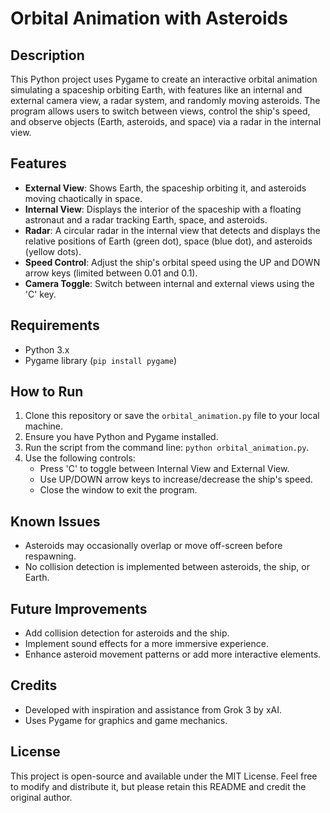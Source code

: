 # Orbital Animation with Asteroids

## Description
This Python project uses Pygame to create an interactive orbital animation simulating a spaceship orbiting Earth, with features like an internal and external camera view, a radar system, and randomly moving asteroids. The program allows users to switch between views, control the ship's speed, and observe objects (Earth, asteroids, and space) via a radar in the internal view.

## Features
- **External View**: Shows Earth, the spaceship orbiting it, and asteroids moving chaotically in space.
- **Internal View**: Displays the interior of the spaceship with a floating astronaut and a radar tracking Earth, space, and asteroids.
- **Radar**: A circular radar in the internal view that detects and displays the relative positions of Earth (green dot), space (blue dot), and asteroids (yellow dots).
- **Speed Control**: Adjust the ship's orbital speed using the UP and DOWN arrow keys (limited between 0.01 and 0.1).
- **Camera Toggle**: Switch between internal and external views using the 'C' key.

## Requirements
- Python 3.x
- Pygame library (`pip install pygame`)

## How to Run
1. Clone this repository or save the `orbital_animation.py` file to your local machine.
2. Ensure you have Python and Pygame installed.
3. Run the script from the command line: `python orbital_animation.py`.
4. Use the following controls:
   - Press 'C' to toggle between Internal View and External View.
   - Use UP/DOWN arrow keys to increase/decrease the ship's speed.
   - Close the window to exit the program.

## Known Issues
- Asteroids may occasionally overlap or move off-screen before respawning.
- No collision detection is implemented between asteroids, the ship, or Earth.

## Future Improvements
- Add collision detection for asteroids and the ship.
- Implement sound effects for a more immersive experience.
- Enhance asteroid movement patterns or add more interactive elements.

## Credits
- Developed with inspiration and assistance from Grok 3 by xAI.
- Uses Pygame for graphics and game mechanics.

## License
This project is open-source and available under the MIT License. Feel free to modify and distribute it, but please retain this README and credit the original author.


